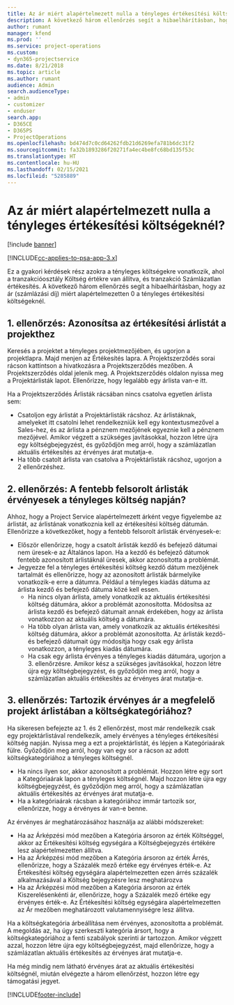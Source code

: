 ```yaml
---
title: Az ár miért alapértelmezett nulla a tényleges értékesítési költségeknél?
description: A következő három ellenőrzés segít a hibaelhárításban, hogy az ár miért alapértelmezetten 0 a tényleges értékesítési költségeknél.
author: rumant
manager: kfend
ms.prod: ''
ms.service: project-operations
ms.custom:
- dyn365-projectservice
ms.date: 8/21/2018
ms.topic: article
ms.author: rumant
audience: Admin
search.audienceType:
- admin
- customizer
- enduser
search.app:
- D365CE
- D365PS
- ProjectOperations
ms.openlocfilehash: bd474d7c0cd64262fdb21d6269efa781b6dc31f2
ms.sourcegitcommit: fa32b1893286f20271fa4ec4be8fc68bd135f53c
ms.translationtype: HT
ms.contentlocale: hu-HU
ms.lasthandoff: 02/15/2021
ms.locfileid: "5285889"
---
```

# <a name="why-is-the-price-defaulting-to-zero-on-expense-sales-actuals"></a>Az ár miért alapértelmezett nulla a tényleges értékesítési költségeknél?

[!include [banner](../includes/psa-now-project-operations.md)]

[!INCLUDE[cc-applies-to-psa-app-3.x](../includes/cc-applies-to-psa-app-3x.md)]

Ez a gyakori kérdések rész azokra a tényleges költségekre vonatkozik, ahol a tranzakcióosztály Költség értékre van állítva, és tranzakció Számlázatlan értékesítés. A következő három ellenőrzés segít a hibaelhárításban, hogy az ár (számlázási díj) miért alapértelmezetten 0 a tényleges értékesítési költségeknél.

## <a name="check-1-identify-the-sales-price-list-for-project"></a>1. ellenőrzés: Azonosítsa az értékesítési árlistát a projekthez

Keresés a projektet a tényleges projektmezőjében, és ugorjon a projektlapra. Majd menjen az Értékesítés lapra. A Projektszerződés sorai rácson kattintson a hivatkozásra a Projektszerződés mezőben. A Projektszerződés oldal jelenik meg. A Projektszerződés oldalon nyissa meg a Projektárlisták lapot. Ellenőrizze, hogy legalább egy árlista van-e itt.

Ha a Projektszerződés Árlisták rácsában nincs csatolva egyetlen árlista sem:

- Csatoljon egy árlistát a Projektárlisták rácshoz. Az árlistáknak, amelyeket itt csatolni lehet rendelkezniük kell egy kontextusmezővel a Sales-hez, és az árlista a pénznem mezőjének egyeznie kell a pénznem mezőjével. Amikor végzett a szükséges javításokkal, hozzon létre újra egy költségbejegyzést, és győződjön meg arról, hogy a számlázatlan aktuális értékesítés az érvényes árat mutatja-e.
- Ha több csatolt árlista van csatolva a Projektárlisták rácshoz, ugorjon a 2 ellenőrzéshez.

## <a name="check-2-are-any-of-the-price-lists-identified-above-valid-for-the-specific-date-of-the-expense-actual"></a>2. ellenőrzés: A fentebb felsorolt árlisták érvényesek a tényleges költség napján?

Ahhoz, hogy a Project Service alapértelmezett árként vegye figyelembe az árlistát, az árlistának vonatkoznia kell az értékesítési költség dátumán. Ellenőrizze a következőket, hogy a fentebb felsorolt árlisták érvényesek-e:

- Először ellenőrizze, hogy a csatolt árlisták kezdő és befejező dátumai nem üresek-e az Általános lapon. Ha a kezdő és befejező dátumok fentebb azonosított árlistáknál üresek, akkor azonosította a problémát. 
- Jegyezze fel a tényleges értékesítési költség kezdő dátum mezőjének tartalmát és ellenőrizze, hogy az azonosított árlisták bármelyike vonatkozik-e erre a dátumra. Például a tényleges kiadás dátuma az árlista kezdő és befejező dátuma közé kell essen. 
    - Ha nincs olyan árlista, amely vonatkozik az aktuális értékesítési költség dátumára, akkor a problémát azonosította. Módosítsa az árlista kezdő és befejező dátumait annak érdekében, hogy az árlista vonatkozzon az aktuális költség a dátumára. 
    - Ha több olyan árlista van, amely vonatkozik az aktuális értékesítési költség dátumára, akkor a problémát azonosította. Az árlisták kezdő- és befejező dátumait úgy módosítja hogy csak egy árlista vonatkozzon, a tényleges kiadás dátumára. 
    - Ha csak egy árlista érvényes a tényleges kiadás dátumára, ugorjon a 3. ellenőrzésre.
Amikor kész a szükséges javításokkal, hozzon létre újra egy költségbejegyzést, és győződjön meg arról, hogy a számlázatlan aktuális értékesítés az érvényes árat mutatja-e.

## <a name="check-3-is-there-a-valid-price-for-the-expense-category-in-the-applicable-project-price-list"></a>3. ellenőrzés: Tartozik érvényes ár a megfelelő projekt árlistában a költségkategóriához? 

Ha sikeresen befejezte az 1. és 2 ellenőrzést, most már rendelkezik csak egy projektárlistával rendelkezik, amely érvényes a tényleges értékesítési költség napján. Nyissa meg a ezt a projektárlistát, és lépjen a Kategóriaárak fülre. Győződjön meg arról, hogy van egy sor a rácson az adott költségkategóriához a tényleges költségnél.
 
- Ha nincs ilyen sor, akkor azonosított a problémát. Hozzon létre egy sort a Kategóriaárak lapon a tényleges költségnél. Majd hozzon létre újra egy költségbejegyzést, és győződjön meg arról, hogy a számlázatlan aktuális értékesítés az érvényes árat mutatja-e. 
- Ha a kategóriaárak rácsban a kategóriához immár tartozik sor, ellenőrizze, hogy a érvényes ár van-e benne.

Az érvényes ár meghatározásához használja az alábbi módszereket:

- Ha az Árképzési mód mezőben a Kategória ársoron az érték Költséggel, akkor az Értékesítési költség egységára a Költségbejegyzés értékére lesz alapértelmezetten állítva.
- Ha az Árképzési mód mezőben a Kategória ársoron az érték Árrés, ellenőrizze, hogy a Százalék mező értéke egy érvényes érték-e. Az Értékesítési költség egységára alapértelmezetten ezen árrés százalék alkalmazásával a Költség bejegyzésre lesz meghatározva
- Ha az Árképzési mód mezőben a Kategória ársoron az érték Kiszerelésenkénti ár, ellenőrizze, hogy a Százalék mező értéke egy érvényes érték-e. Az Értékesítési költség egységára alapértelmezetten az Ár mezőben meghatározott valutamennyiségre lesz állítva.

Ha a költségkategória árbeállítása nem érvényes, azonosította a problémát. A megoldás az, ha úgy szerkeszti kategória ársort, hogy a költségkategóriához a fenti szabályok szerinti ár tartozzon. Amikor végzett azzal, hozzon létre újra egy költségbejegyzést, majd ellenőrizze, hogy a számlázatlan aktuális értékesítés az érvényes árat mutatja-e.

Ha még mindig nem látható érvényes árat az aktuális értékesítési költségnél, miután elvégezte a három ellenőrzést, hozzon létre egy támogatási jegyet.




[!INCLUDE[footer-include](../includes/footer-banner.md)]